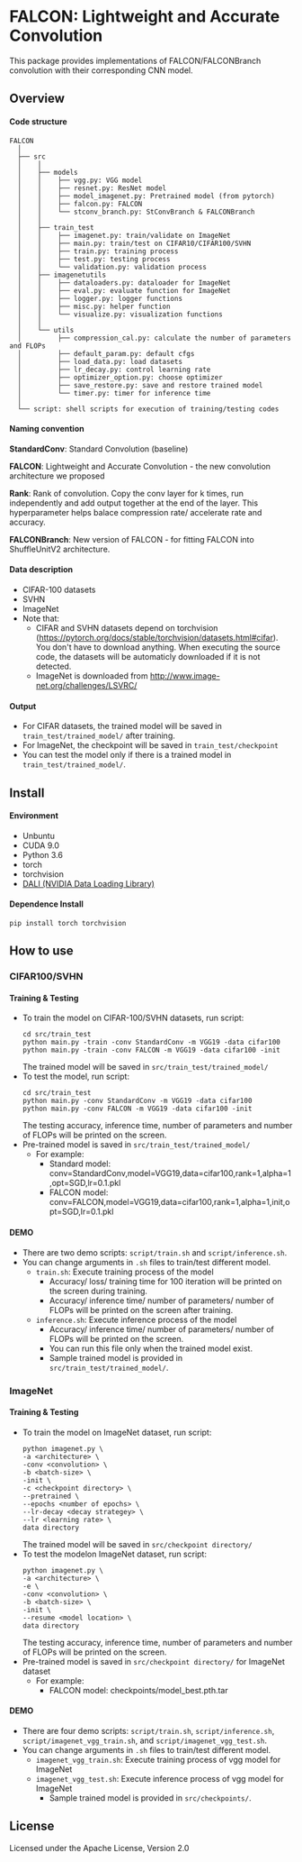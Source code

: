 FALCON: Lightweight and Accurate Convolution
===

This package provides implementations of FALCON/FALCONBranch convolution with their corresponding CNN model.

## Overview
#### Code structure
``` unicode
FALCON
  │ 
  ├── src
  │    │     
  │    ├── models
  │    │    ├── vgg.py: VGG model
  │    │    ├── resnet.py: ResNet model
  │    │    ├── model_imagenet.py: Pretrained model (from pytorch) 
  │    │    ├── falcon.py: FALCON
  │    │    └── stconv_branch.py: StConvBranch & FALCONBranch
  │    │      
  │    ├── train_test
  │    │    ├── imagenet.py: train/validate on ImageNet 
  │    │    ├── main.py: train/test on CIFAR10/CIFAR100/SVHN 
  │    │    ├── train.py: training process
  │    │    ├── test.py: testing process
  │    │    └── validation.py: validation process
  │    ├── imagenetutils
  │    │    ├── dataloaders.py: dataloader for ImageNet 
  │    │    ├── eval.py: evaluate function for ImageNet 
  │    │    ├── logger.py: logger functions 
  │    │    ├── misc.py: helper function
  │    │    └── visualize.py: visualization functions
  │    │     
  │    └── utils
  │         ├── compression_cal.py: calculate the number of parameters and FLOPs
  │         ├── default_param.py: default cfgs 
  │         ├── load_data.py: load datasets
  │         ├── lr_decay.py: control learning rate
  │         ├── optimizer_option.py: choose optimizer 
  │         ├── save_restore.py: save and restore trained model
  │         └── timer.py: timer for inference time
  │
  └── script: shell scripts for execution of training/testing codes
```

#### Naming convention
**StandardConv**: Standard Convolution (baseline)

**FALCON**: Lightweight and Accurate Convolution - the new convolution architecture we proposed

**Rank**: Rank of convolution. Copy the conv layer for k times, run independently and add output together at the end of the layer. This hyperparameter helps balace compression rate/ accelerate rate and accuracy.

**FALCONBranch**: New version of FALCON - for fitting FALCON into ShuffleUnitV2 architecture.

#### Data description
* CIFAR-100 datasets
* SVHN
* ImageNet
* Note that: 
    * CIFAR and SVHN datasets depend on torchvision (https://pytorch.org/docs/stable/torchvision/datasets.html#cifar). You don't have to download anything. When executing the source code, the datasets will be automaticly downloaded if it is not detected.
    * ImageNet is downloaded from http://www.image-net.org/challenges/LSVRC/

#### Output
* For CIFAR datasets, the trained model will be saved in `train_test/trained_model/` after training.
* For ImageNet, the checkpoint will be saved in `train_test/checkpoint`
* You can test the model only if there is a trained model in `train_test/trained_model/`.

## Install
#### Environment 
* Unbuntu
* CUDA 9.0
* Python 3.6
* torch
* torchvision
* [DALI (NVIDIA Data Loading Library)](https://docs.nvidia.com/deeplearning/dali/user-guide/docs/index.html)
#### Dependence Install
    pip install torch torchvision

## How to use 
### CIFAR100/SVHN
#### Training & Testing
* To train the model on CIFAR-100/SVHN datasets, run script:
    ```    
    cd src/train_test
    python main.py -train -conv StandardConv -m VGG19 -data cifar100
    python main.py -train -conv FALCON -m VGG19 -data cifar100 -init
    ```
    The trained model will be saved in `src/train_test/trained_model/`
* To test the model, run script:
    ```
    cd src/train_test
    python main.py -conv StandardConv -m VGG19 -data cifar100
    python main.py -conv FALCON -m VGG19 -data cifar100 -init
    ```
    The testing accuracy, inference time, number of parameters and number of FLOPs will be printed on the screen.
* Pre-trained model is saved in `src/train_test/trained_model/`
    * For example:
        * Standard model:
            conv=StandardConv,model=VGG19,data=cifar100,rank=1,alpha=1,opt=SGD,lr=0.1.pkl
        * FALCON model:
            conv=FALCON,model=VGG19,data=cifar100,rank=1,alpha=1,init,opt=SGD,lr=0.1.pkl

#### DEMO
* There are two demo scripts: `script/train.sh` and `script/inference.sh`.
* You can change arguments in `.sh` files to train/test different model.
    * `train.sh`: Execute training process of the model
        * Accuracy/ loss/ training time for 100 iteration will be printed on the screen during training.
        * Accuracy/ inference time/ number of parameters/ number of FLOPs will be printed on the screen after training.
    * `inference.sh`: Execute inference process of the model
        * Accuracy/ inference time/ number of parameters/ number of FLOPs will be printed on the screen.
        * You can run this file only when the trained model exist.
        * Sample trained model is provided in `src/train_test/trained_model/`.
        
### ImageNet
#### Training & Testing
* To train the model on ImageNet dataset, run script:
    ```    
    python imagenet.py \
    -a <architecture> \
    -conv <convolution> \
    -b <batch-size> \
    -init \
    -c <checkpoint directory> \
    --pretrained \
    --epochs <number of epochs> \
    --lr-decay <decay strategey> \
    --lr <learning rate> \
    data directory
    ```
    The trained model will be saved in `src/checkpoint directory/`
* To test the modelon ImageNet dataset, run script:
    ```    
    python imagenet.py \
    -a <architecture> \
    -e \
    -conv <convolution> \
    -b <batch-size> \
    -init \
    --resume <model location> \
    data directory
    ```
    The testing accuracy, inference time, number of parameters and number of FLOPs will be printed on the screen.
* Pre-trained model is saved in `src/checkpoint directory/` for ImageNet dataset
    * For example:
        * FALCON model:
            checkpoints/model_best.pth.tar

#### DEMO
* There are four demo scripts: `script/train.sh`, `script/inference.sh`, `script/imagenet_vgg_train.sh`, and `script/imagenet_vgg_test.sh`.
* You can change arguments in `.sh` files to train/test different model.
    * `imagenet_vgg_train.sh`: Execute training process of vgg model for ImageNet
    * `imagenet_vgg_test.sh`: Execute inference process of vgg model for ImageNet
        * Sample trained model is provided in `src/checkpoints/`.

## License
Licensed under the Apache License, Version 2.0
